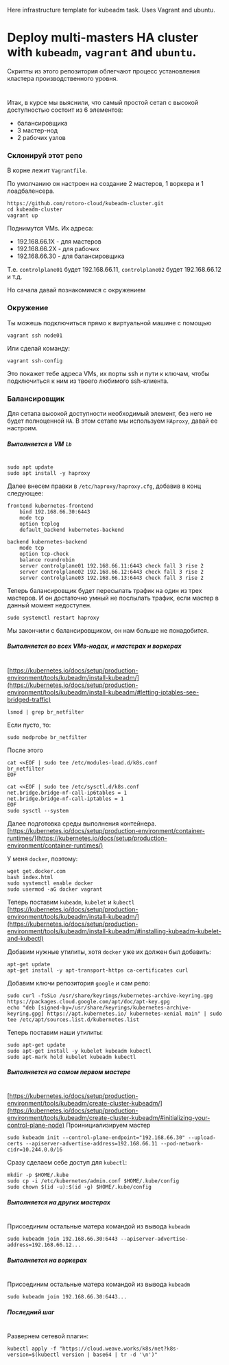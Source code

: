 Here infrastructure template for kubeadm task.
Uses Vagrant and ubuntu.

# Deploy multi-masters HA cluster with `kubeadm`, `vagrant` and `ubuntu`.

Скрипты из этого репозитория облегчают процесс установления кластера производственного уровня.
#
Итак, в курсе мы выяснили, что самый простой сетап с высокой доступностью состоит из 6 элементов:

- балансировщика
- 3 мастер-нод
- 2 рабочих узлов

### Склонируй этот репо

В корне лежит `Vagrantfile`.

По умолчанию он настроен на создание 2 мастеров, 1 воркера и 1 лоадбаленсера.

```
https://github.com/rotoro-cloud/kubeadm-cluster.git
cd kubeadm-cluster
vagrant up
```

Поднимутся VMs. Их адреса:
- 192.168.66.1X - для мастеров
- 192.168.66.2X - для рабочих
- 192.168.66.30 - для балансировщика

Т.е. `controlplane01` будет 192.168.66.11, `controlplane02` будет 192.168.66.12 и т.д.

Но сачала давай познакомимся с окружением

### Окружение
Ты можешь подключиться прямо к виртуальной машине с помощью
```
vagrant ssh node01
```
Или сделай команду:
```
vagrant ssh-config
```
Это покажет тебе адреса VMs, их порты ssh и пути к ключам, чтобы подключиться к ним из твоего любимого ssh-клиента.

### Балансировщик
Для сетапа высокой доступности необходимый элемент, без него не будет полноценной `HA`.
В этом сетапе мы используем `HAproxy`, давай ее настроим.

##### Выполняется в VM `lb`
#
```
sudo apt update
sudo apt install -y haproxy
```
Далее внесем правки в `/etc/haproxy/haproxy.cfg`, добавив в конц следующее:
```
frontend kubernetes-frontend
    bind 192.168.66.30:6443
    mode tcp
    option tcplog
    default_backend kubernetes-backend

backend kubernetes-backend
    mode tcp
    option tcp-check
    balance roundrobin
    server controlplane01 192.168.66.11:6443 check fall 3 rise 2
    server controlplane02 192.168.66.12:6443 check fall 3 rise 2
    server controlplane03 192.168.66.13:6443 check fall 3 rise 2
```
Теперь балансировщик будет пересылать трафик на один из трех мастеров. И он достаточно умный не послылать трафик, если мастер в данный момент недоступен. 
```
sudo systemctl restart haproxy
```
Мы закончили с балансировщиком, он нам больше не понадобится.

##### Выполняется во всех VMs-нодах, и мастерах и воркерах
#
[https://kubernetes.io/docs/setup/production-environment/tools/kubeadm/install-kubeadm/](https://kubernetes.io/docs/setup/production-environment/tools/kubeadm/install-kubeadm/#letting-iptables-see-bridged-traffic)
```
lsmod | grep br_netfilter
```
Если пусто, то:
```
sudo modprobe br_netfilter
```
После этого
```
cat <<EOF | sudo tee /etc/modules-load.d/k8s.conf
br_netfilter
EOF

cat <<EOF | sudo tee /etc/sysctl.d/k8s.conf
net.bridge.bridge-nf-call-ip6tables = 1
net.bridge.bridge-nf-call-iptables = 1
EOF
sudo sysctl --system
```
Далее подготовка среды выполнения контейнера.
[https://kubernetes.io/docs/setup/production-environment/container-runtimes/](https://kubernetes.io/docs/setup/production-environment/container-runtimes/)

У меня `docker`, поэтому:
```
wget get.docker.com
bash index.html
sudo systemctl enable docker
sudo usermod -aG docker vagrant
```
Теперь поставим `kubeadm`, `kubelet` и `kubectl`
[https://kubernetes.io/docs/setup/production-environment/tools/kubeadm/install-kubeadm/](https://kubernetes.io/docs/setup/production-environment/tools/kubeadm/install-kubeadm/#installing-kubeadm-kubelet-and-kubectl)

Добавим нужные утилиты, хотя `docker` уже их должен был добавить:
```
apt-get update
apt-get install -y apt-transport-https ca-certificates curl
```
Добавим ключи репозитория `google` и сам репо:
```
sudo curl -fsSLo /usr/share/keyrings/kubernetes-archive-keyring.gpg https://packages.cloud.google.com/apt/doc/apt-key.gpg
echo "deb [signed-by=/usr/share/keyrings/kubernetes-archive-keyring.gpg] https://apt.kubernetes.io/ kubernetes-xenial main" | sudo tee /etc/apt/sources.list.d/kubernetes.list
```
Теперь поставим наши утилиты:
```
sudo apt-get update
sudo apt-get install -y kubelet kubeadm kubectl
sudo apt-mark hold kubelet kubeadm kubectl
```
##### Выполняется на самом первом мастере
#
[https://kubernetes.io/docs/setup/production-environment/tools/kubeadm/create-cluster-kubeadm/](https://kubernetes.io/docs/setup/production-environment/tools/kubeadm/create-cluster-kubeadm/#initializing-your-control-plane-node)
Проинициализируем мастер
```
sudo kubeadm init --control-plane-endpoint="192.168.66.30" --upload-certs --apiserver-advertise-address=192.168.66.11 --pod-network-cidr=10.244.0.0/16
```
Сразу сделаем себе доступ для `kubectl`:
```
mkdir -p $HOME/.kube
sudo cp -i /etc/kubernetes/admin.conf $HOME/.kube/config
sudo chown $(id -u):$(id -g) $HOME/.kube/config
```
##### Выполняется на других мастерах
#
Присоединим остальные матера командой из вывода `kubeadm`
```
sudo kubeadm join 192.168.66.30:6443 --apiserver-advertise-address=192.168.66.12...
```
##### Выполняется на воркерах
#
Присоединим остальные матера командой из вывода `kubeadm`
```
sudo kubeadm join 192.168.66.30:6443...
```

##### Последний шаг
#
Развернем сетевой плагин:
```
kubectl apply -f "https://cloud.weave.works/k8s/net?k8s-version=$(kubectl version | base64 | tr -d '\n')"
```
